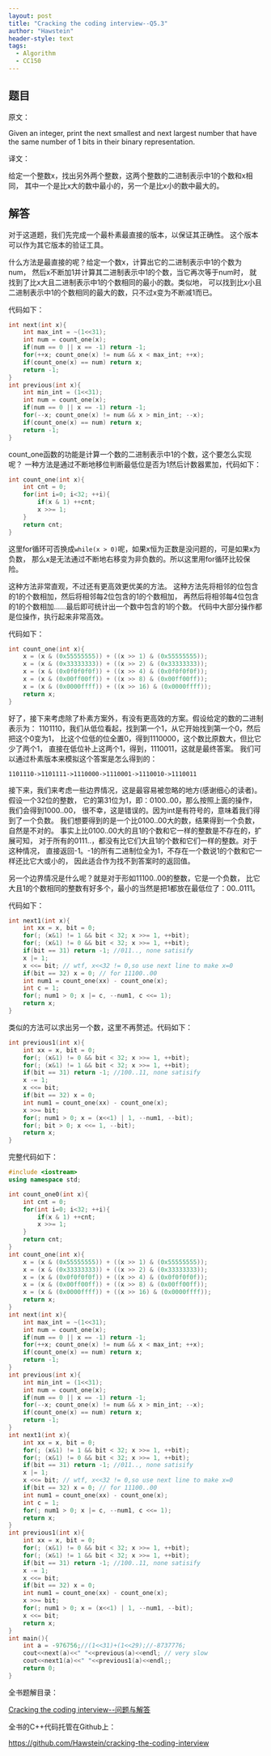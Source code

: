 ```yaml
---
layout: post
title: "Cracking the coding interview--Q5.3"
author: "Hawstein"
header-style: text
tags:
  - Algorithm
  - CC150
---
```


## 题目

原文：

Given an integer, print the next smallest and next largest number 
that have the same number of 1 bits in their binary representation.

译文：

给定一个整数x，找出另外两个整数，这两个整数的二进制表示中1的个数和x相同，
其中一个是比x大的数中最小的，另一个是比x小的数中最大的。

## 解答

对于这道题，我们先完成一个最朴素最直接的版本，以保证其正确性。
这个版本可以作为其它版本的验证工具。

什么方法是最直接的呢？给定一个数x，计算出它的二进制表示中1的个数为num，
然后x不断加1并计算其二进制表示中1的个数，当它再次等于num时，
就找到了比x大且二进制表示中1的个数相同的最小的数。类似地，
可以找到比x小且二进制表示中1的个数相同的最大的数，只不过x变为不断减1而已。

代码如下：

```cpp
int next(int x){
    int max_int = ~(1<<31);
    int num = count_one(x);
    if(num == 0 || x == -1) return -1;
    for(++x; count_one(x) != num && x < max_int; ++x);
    if(count_one(x) == num) return x;
    return -1;    
}
int previous(int x){
    int min_int = (1<<31);
    int num = count_one(x);
    if(num == 0 || x == -1) return -1;
    for(--x; count_one(x) != num && x > min_int; --x);
    if(count_one(x) == num) return x;
    return -1;	
}
```

count_one函数的功能是计算一个数的二进制表示中1的个数，这个要怎么实现呢？
一种方法是通过不断地移位判断最低位是否为1然后计数器累加，代码如下：

```cpp
int count_one(int x){
    int cnt = 0;
    for(int i=0; i<32; ++i){
        if(x & 1) ++cnt;
        x >>= 1;
    }
    return cnt;
}
```

这里for循环可否换成`while(x > 0)`呢，如果x恒为正数是没问题的，可是如果x为负数，
那么x是无法通过不断地右移变为非负数的。所以这里用for循环比较保险。

这种方法非常直观，不过还有更高效更优美的方法。
这种方法先将相邻的位包含的1的个数相加，然后将相邻每2位包含的1的个数相加，
再然后将相邻每4位包含的1的个数相加......最后即可统计出一个数中包含的1的个数。
代码中大部分操作都是位操作，执行起来非常高效。

代码如下：

```cpp
int count_one(int x){
    x = (x & (0x55555555)) + ((x >> 1) & (0x55555555));
    x = (x & (0x33333333)) + ((x >> 2) & (0x33333333));
    x = (x & (0x0f0f0f0f)) + ((x >> 4) & (0x0f0f0f0f));
    x = (x & (0x00ff00ff)) + ((x >> 8) & (0x00ff00ff));
    x = (x & (0x0000ffff)) + ((x >> 16) & (0x0000ffff));
    return x;
}
```

好了，接下来考虑除了朴素方案外，有没有更高效的方案。假设给定的数的二进制表示为：
1101110，我们从低位看起，找到第一个1，从它开始找到第一个0，然后把这个0变为1，
比这个位低的位全置0，得到1110000，这个数比原数大，但比它少了两个1，
直接在低位补上这两个1，得到，1110011，这就是最终答案。
我们可以通过朴素版本来模拟这个答案是怎么得到的：

	1101110->1101111->1110000->1110001->1110010->1110011

接下来，我们来考虑一些边界情况，这是最容易被忽略的地方(感谢细心的读者)。
假设一个32位的整数，
它的第31位为1，即：0100..00，那么按照上面的操作，我们会得到1000..00，
很不幸，这是错误的。因为int是有符号的，意味着我们得到了一个负数。
我们想要得到的是一个比0100..00大的数，结果得到一个负数，自然是不对的。
事实上比0100..00大的且1的个数和它一样的整数是不存在的，扩展可知，
对于所有的0111..，都没有比它们大且1的个数和它们一样的整数。对于这种情况，
直接返回-1。-1的所有二进制位全为1，不存在一个数说1的个数和它一样还比它大或小的，
因此适合作为找不到答案时的返回值。

另一个边界情况是什么呢？就是对于形如11100..00的整数，它是一个负数，
比它大且1的个数相同的整数有好多个，最小的当然是把1都放在最低位了：00..0111。

代码如下：

```cpp
int next1(int x){
    int xx = x, bit = 0;
    for(; (x&1) != 1 && bit < 32; x >>= 1, ++bit);
    for(; (x&1) != 0 && bit < 32; x >>= 1, ++bit);
    if(bit == 31) return -1; //011.., none satisify
    x |= 1;
    x <<= bit; // wtf, x<<32 != 0,so use next line to make x=0
    if(bit == 32) x = 0; // for 11100..00
    int num1 = count_one(xx) - count_one(x);
    int c = 1;
    for(; num1 > 0; x |= c, --num1, c <<= 1);
    return x;
}
```

类似的方法可以求出另一个数，这里不再赘述。代码如下：

```cpp
int previous1(int x){
    int xx = x, bit = 0;
    for(; (x&1) != 0 && bit < 32; x >>= 1, ++bit);
    for(; (x&1) != 1 && bit < 32; x >>= 1, ++bit);
    if(bit == 31) return -1; //100..11, none satisify
    x -= 1;
    x <<= bit;
    if(bit == 32) x = 0;
    int num1 = count_one(xx) - count_one(x);
    x >>= bit;
    for(; num1 > 0; x = (x<<1) | 1, --num1, --bit);
    for(; bit > 0; x <<= 1, --bit);
    return x;
}
```

完整代码如下：

```cpp
#include <iostream>
using namespace std;

int count_one0(int x){
    int cnt = 0;
    for(int i=0; i<32; ++i){
        if(x & 1) ++cnt;
        x >>= 1;
    }
    return cnt;
}
int count_one(int x){
    x = (x & (0x55555555)) + ((x >> 1) & (0x55555555));
    x = (x & (0x33333333)) + ((x >> 2) & (0x33333333));
    x = (x & (0x0f0f0f0f)) + ((x >> 4) & (0x0f0f0f0f));
    x = (x & (0x00ff00ff)) + ((x >> 8) & (0x00ff00ff));
    x = (x & (0x0000ffff)) + ((x >> 16) & (0x0000ffff));
    return x;
}
int next(int x){
    int max_int = ~(1<<31);
    int num = count_one(x);
    if(num == 0 || x == -1) return -1;
    for(++x; count_one(x) != num && x < max_int; ++x);
    if(count_one(x) == num) return x;
    return -1;	
}
int previous(int x){
    int min_int = (1<<31);
    int num = count_one(x);
    if(num == 0 || x == -1) return -1;
    for(--x; count_one(x) != num && x > min_int; --x);
    if(count_one(x) == num) return x;
    return -1;	
}
int next1(int x){
    int xx = x, bit = 0;
    for(; (x&1) != 1 && bit < 32; x >>= 1, ++bit);
    for(; (x&1) != 0 && bit < 32; x >>= 1, ++bit);
    if(bit == 31) return -1; //011.., none satisify
    x |= 1;
    x <<= bit; // wtf, x<<32 != 0,so use next line to make x=0
    if(bit == 32) x = 0; // for 11100..00
    int num1 = count_one(xx) - count_one(x);
    int c = 1;
    for(; num1 > 0; x |= c, --num1, c <<= 1);
    return x;
}
int previous1(int x){
    int xx = x, bit = 0;
    for(; (x&1) != 0 && bit < 32; x >>= 1, ++bit);
    for(; (x&1) != 1 && bit < 32; x >>= 1, ++bit);
    if(bit == 31) return -1; //100..11, none satisify
    x -= 1;
    x <<= bit;
    if(bit == 32) x = 0;
    int num1 = count_one(xx) - count_one(x);
    x >>= bit;
    for(; num1 > 0; x = (x<<1) | 1, --num1, --bit);
    x <<= bit;
    return x;
}
int main(){
    int a = -976756;//(1<<31)+(1<<29);//-8737776;
    cout<<next(a)<<" "<<previous(a)<<endl; // very slow
    cout<<next1(a)<<" "<<previous1(a)<<endl;;
    return 0;
}
```

全书题解目录：

[Cracking the coding interview--问题与解答](/2013/03/14/ctci-solutions-contents/)

全书的C++代码托管在Github上：

<https://github.com/Hawstein/cracking-the-coding-interview>

